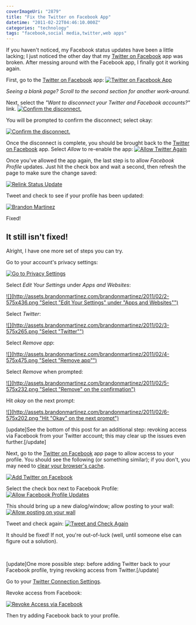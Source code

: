 ```yaml
---
coverImageUri: "2879"
title: "Fix the Twitter on Facebook App"
datetime: "2011-02-22T04:46:10.000Z"
categories: "technology"
tags: "facebook,social media,twitter,web apps"
---
```


If you haven't noticed, my Facebook status updates have been a little lacking; I just noticed the other day that my [Twitter on Facebook](http://apps.facebook.com/twitter/) app was broken. After messing around with the Facebook app, I finally got it working again.

First, go to the [Twitter on Facebook](http://apps.facebook.com/twitter/) app: [![](http://assets.brandonmartinez.com/brandonmartinez/2011/02/Twitter-on-Facebook-575x290.png "Twitter on Facebook App")](http://assets.brandonmartinez.com/brandonmartinez/2011/02/Twitter-on-Facebook.png)

_Seeing a blank page? Scroll to the second section for another work-around._

Next, select the _"Want to disconnect your Twitter and Facebook accounts?"_ link. [![](http://assets.brandonmartinez.com/brandonmartinez/2011/02/Disconnect1-575x197.png "Confirm the disconnect.")](http://assets.brandonmartinez.com/brandonmartinez/2011/02/Disconnect1.png)

You will be prompted to confirm the disconnect; select okay:

[![](http://assets.brandonmartinez.com/brandonmartinez/2011/02/Prompt.png "Confirm the disconnect.")](http://assets.brandonmartinez.com/brandonmartinez/2011/02/Prompt.png)

Once the disconnect is complete, you should be brought back to the [Twitter on Facebook](http://apps.facebook.com/twitter/) app. Select _Allow_ to re-enable the app: [![](http://assets.brandonmartinez.com/brandonmartinez/2011/02/Allow-Twitter-Again.png "Allow Twitter Again")](http://assets.brandonmartinez.com/brandonmartinez/2011/02/Allow-Twitter-Again.png)

Once you've allowed the app again, the last step is to allow _Facebook Profile_ updates. Just hit the check box and wait a second, then refresh the page to make sure the change saved:

[![](http://assets.brandonmartinez.com/brandonmartinez/2011/02/Relink-Status-Update.png "Relink Status Update")](http://assets.brandonmartinez.com/brandonmartinez/2011/02/Relink-Status-Update.png)

Tweet and check to see if your profile has been updated:

[![](http://assets.brandonmartinez.com/brandonmartinez/2011/02/Brandon-Martinez.png "Brandon Martinez")](http://assets.brandonmartinez.com/brandonmartinez/2011/02/Brandon-Martinez.png)

Fixed!

## It still isn't fixed!

Alright, I have one more set of steps you can try.

Go to your account's privacy settings:

[![](http://assets.brandonmartinez.com/brandonmartinez/2011/02/1.png "Go to Privacy Settings")](http://assets.brandonmartinez.com/brandonmartinez/2011/02/1.png)

Select _Edit Your Settings_ under _Apps and Websites_:

[![](http://assets.brandonmartinez.com/brandonmartinez/2011/02/2-575x436.png "Select "Edit Your Settings" under "Apps and Websites"")](http://assets.brandonmartinez.com/brandonmartinez/2011/02/2.png)

Select _Twitter_:

[![](http://assets.brandonmartinez.com/brandonmartinez/2011/02/3-575x265.png "Select "Twitter"")](http://assets.brandonmartinez.com/brandonmartinez/2011/02/3.png)

Select _Remove app_:

[![](http://assets.brandonmartinez.com/brandonmartinez/2011/02/4-575x475.png "Select "Remove app"")](http://assets.brandonmartinez.com/brandonmartinez/2011/02/4.png)

Select _Remove_ when prompted:

[![](http://assets.brandonmartinez.com/brandonmartinez/2011/02/5-575x232.png "Select "Remove" on the confirmation")](http://assets.brandonmartinez.com/brandonmartinez/2011/02/5.png)

Hit _okay_ on the next prompt:

[![](http://assets.brandonmartinez.com/brandonmartinez/2011/02/6-575x202.png "Hit "Okay" on the next prompt")](http://assets.brandonmartinez.com/brandonmartinez/2011/02/6.png)

\[update\]See the bottom of this post for an additional step: revoking access via Facebook from your Twitter account; this may clear up the issues even further.\[/update\]

Next, go to the [Twitter on Facebook](http://apps.facebook.com/twitter/) app page to allow access to your profile. You should see the following (or something similar); if you don't, you may need to [clear your browser's cache](http://kb.iu.edu/data/ahic.html).

[![](http://assets.brandonmartinez.com/brandonmartinez/2011/02/7.png "Add Twitter on Facebook")](http://assets.brandonmartinez.com/brandonmartinez/2011/02/7.png)

Select the check box next to Facebook Profile: [![](http://assets.brandonmartinez.com/brandonmartinez/2011/02/Relink-Status-Update.png "Allow Facebook Profile Updates")](http://assets.brandonmartinez.com/brandonmartinez/2011/02/Relink-Status-Update.png)

This should bring up a new dialog/window; allow posting to your wall: [![](http://assets.brandonmartinez.com/brandonmartinez/2011/02/8.png "Allow posting on your wall")](http://assets.brandonmartinez.com/brandonmartinez/2011/02/8.png)

Tweet and check again: [![](http://assets.brandonmartinez.com/brandonmartinez/2011/02/9.png "Tweet and Check Again")](http://assets.brandonmartinez.com/brandonmartinez/2011/02/9.png)

It should be fixed! If not, you're out-of-luck (well, until someone else can figure out a solution).

 

\[update\]One more possible step: before adding Twitter back to your Facebook profile, trying revoking access from Twitter.\[/update\]

Go to your [Twitter Connection Settings](https://twitter.com/settings/connections).

Revoke access from Facebook:

[![](http://assets.brandonmartinez.com/brandonmartinez/2011/02/revoke.png "Revoke Access via Facebook")](http://assets.brandonmartinez.com/brandonmartinez/2011/02/revoke.png)

Then try adding Facebook back to your profile.
